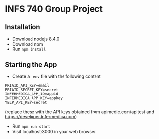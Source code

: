 # INFS 740 Group Project

## Installation

* Download nodejs 8.4.0
* Download npm
* Run `npm install`

## Starting the App

* Create a `.env` file with the following content

```
PRIAID_API_KEY=email
PRIAID_SECRET_KEY=secret
INFERMEDICA_APP_ID=appid
INFERMEDICA_APP_KEY=appkey
YELP_API_KEY=secret
```

(replace these with the API keys obtained from apimedic.com/apitest and https://developer.infermedica.com)


* Run `npm run start`
* Visit localhost:3000 in your web browser